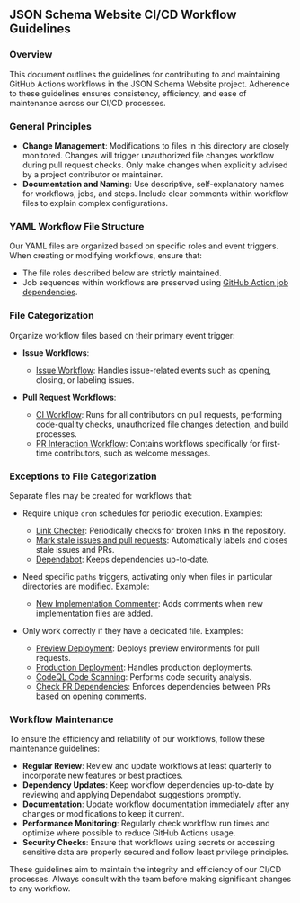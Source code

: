 ## JSON Schema Website CI/CD Workflow Guidelines

### Overview

This document outlines the guidelines for contributing to and maintaining GitHub Actions workflows in the JSON Schema Website project. Adherence to these guidelines ensures consistency, efficiency, and ease of maintenance across our CI/CD processes.

### General Principles

- **Change Management**: Modifications to files in this directory are closely monitored. Changes will trigger unauthorized file changes workflow during pull request checks. Only make changes when explicitly advised by a project contributor or maintainer.
- **Documentation and Naming**: Use descriptive, self-explanatory names for workflows, jobs, and steps. Include clear comments within workflow files to explain complex configurations.

### YAML Workflow File Structure

Our YAML files are organized based on specific roles and event triggers. When creating or modifying workflows, ensure that:
- The file roles described below are strictly maintained.
- Job sequences within workflows are preserved using [GitHub Action job dependencies](https://docs.github.com/en/actions/using-workflows/using-jobs-in-a-workflow#defining-prerequisite-jobs).

### File Categorization

Organize workflow files based on their primary event trigger:

- **Issue Workflows**: 
  - [Issue Workflow](./issue.yml): Handles issue-related events such as opening, closing, or labeling issues.

- **Pull Request Workflows**:
  - [CI Workflow](./ci.yml): Runs for all contributors on pull requests, performing code-quality checks, unauthorized file changes detection, and build processes.
  - [PR Interaction Workflow](./pull-request-target.yml): Contains workflows specifically for first-time contributors, such as welcome messages.

### Exceptions to File Categorization

Separate files may be created for workflows that:

- Require unique `cron` schedules for periodic execution.
  Examples:
  - [Link Checker](./link-checker.yml): Periodically checks for broken links in the repository.
  - [Mark stale issues and pull requests](./stale-issues-prs.yml): Automatically labels and closes stale issues and PRs.
  - [Dependabot](../dependabot.yml): Keeps dependencies up-to-date.

- Need specific `paths` triggers, activating only when files in particular directories are modified.
  Example:
  - [New Implementation Commenter](./new-implementation.yml): Adds comments when new implementation files are added.

- Only work correctly if they have a dedicated file.
  Examples:
  - [Preview Deployment](./preview-deployment.yml): Deploys preview environments for pull requests.
  - [Production Deployment](./production-deployment.yml): Handles production deployments.
  - [CodeQL Code Scanning](./codeql.yml): Performs code security analysis.
  - [Check PR Dependencies](./pr-dependencies.yml): Enforces dependencies between PRs based on opening comments.

### Workflow Maintenance

To ensure the efficiency and reliability of our workflows, follow these maintenance guidelines:

- **Regular Review**: Review and update workflows at least quarterly to incorporate new features or best practices.
- **Dependency Updates**: Keep workflow dependencies up-to-date by reviewing and applying Dependabot suggestions promptly.
- **Documentation**: Update workflow documentation immediately after any changes or modifications to keep it current.
- **Performance Monitoring**: Regularly check workflow run times and optimize where possible to reduce GitHub Actions usage.
- **Security Checks**: Ensure that workflows using secrets or accessing sensitive data are properly secured and follow least privilege principles.

These guidelines aim to maintain the integrity and efficiency of our CI/CD processes. Always consult with the team before making significant changes to any workflow.